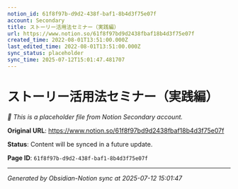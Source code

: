 ```yaml
---
notion_id: 61f8f97b-d9d2-438f-baf1-8b4d3f75e07f
account: Secondary
title: ストーリー活用法セミナー（実践編）
url: https://www.notion.so/61f8f97bd9d2438fbaf18b4d3f75e07f
created_time: 2022-08-01T13:51:00.000Z
last_edited_time: 2022-08-01T13:51:00.000Z
sync_status: placeholder
sync_time: 2025-07-12T15:01:47.481707
---
```


# ストーリー活用法セミナー（実践編）

*🔄 This is a placeholder file from Notion Secondary account.*

**Original URL**: https://www.notion.so/61f8f97bd9d2438fbaf18b4d3f75e07f

**Status**: Content will be synced in a future update.

**Page ID**: `61f8f97b-d9d2-438f-baf1-8b4d3f75e07f`

---

*Generated by Obsidian-Notion sync at 2025-07-12 15:01:47*
